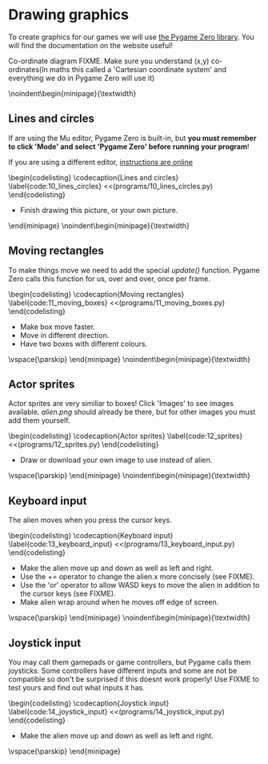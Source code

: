 # Drawing graphics

To create graphics for our games we will use [the Pygame Zero library](https://pygame-zero.readthedocs.io). You will find the documentation on the website useful!

Co-ordinate diagram FIXME. Make sure you understand (x,y) co-ordinates(In maths this called a 'Cartesian coordinate system' and everything we do in Pygame Zero will use it)

\noindent\begin{minipage}{\textwidth}

## Lines and circles

If are using the Mu editor, Pygame Zero is built-in, but **you must remember to click 'Mode' and select 'Pygame Zero' before running your program**!

If you are using a different editor, [instructions are online](https://pygame-zero.readthedocs.io/en/stable/ide-mode.html)

\begin{codelisting}
\codecaption{Lines and circles}
\label{code:10_lines_circles}
<<(programs/10_lines_circles.py)
\end{codelisting}

* Finish drawing this picture, or your own picture.

\end{minipage}
\noindent\begin{minipage}{\textwidth}

## Moving rectangles

To make things move we need to add the special *update()* function.
Pygame Zero calls this function for us, over and over, once per frame.

\begin{codelisting}
\codecaption{Moving rectangles}
\label{code:11_moving_boxes}
<<(programs/11_moving_boxes.py)
\end{codelisting}

* Make box move faster.
* Move in different direction.
* Have two boxes with different colours.

\vspace{\parskip}
\end{minipage}
\noindent\begin{minipage}{\textwidth}

## Actor sprites

Actor sprites are very similiar to boxes!
Click 'Images' to see images available.
*alien.png* should already be there, but
for other images you must add them yourself.

\begin{codelisting}
\codecaption{Actor sprites}
\label{code:12_sprites}
<<(programs/12_sprites.py)
\end{codelisting}

* Draw or download your own image to use instead of alien.

\vspace{\parskip}
\end{minipage}
\noindent\begin{minipage}{\textwidth}

## Keyboard input

The alien moves when you press the cursor keys.

\begin{codelisting}
\codecaption{Keyboard input}
\label{code:13_keyboard_input}
<<(programs/13_keyboard_input.py)
\end{codelisting}

* Make the alien move up and down as well as left and right.
* Use the += operator to change the alien.x more concisely (see FIXME).
* Use the 'or' operator to allow WASD keys to move the alien in addition to the cursor keys (see FIXME).
* Make alien wrap around when he moves off edge of screen.

\vspace{\parskip}
\end{minipage}
\noindent\begin{minipage}{\textwidth}

## Joystick input

You may call them gamepads or game controllers, but Pygame calls them joysticks.
 Some controllers have different inputs and some are not be compatible so don't be surprised if this doesnt work properly!  Use FIXME to test yours and find out what inputs it has.


\begin{codelisting}
\codecaption{Joystick input}
\label{code:14_joystick_input}
<<(programs/14_joystick_input.py)
\end{codelisting}

* Make the alien move up and down as well as left and right.

\vspace{\parskip}
\end{minipage}